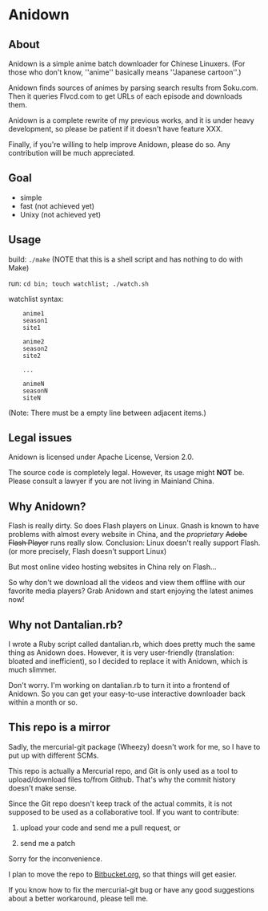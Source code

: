 Anidown
=======

About
-----
Anidown is a simple anime batch downloader for Chinese Linuxers. (For those who don't know, ''anime'' basically means ''Japanese cartoon''.)

Anidown finds sources of animes by parsing search results from Soku.com. Then it queries Flvcd.com to get URLs of each episode and downloads them.

Anidown is a complete rewrite of my previous works, and it is under heavy development, so please be patient if it doesn't have feature XXX.

Finally, if you're willing to help improve Anidown, please do so. Any contribution will be much appreciated.

Goal
----
* simple
* fast (not achieved yet)
* Unixy (not achieved yet)

Usage
-----
build: `./make` (NOTE that this is a shell script and has nothing to do with Make)

run:   `cd bin; touch watchlist; ./watch.sh`

watchlist syntax:

        anime1
        season1
        site1

        anime2
        season2
        site2

        ...

        animeN
        seasonN
        siteN

(Note: There must be a empty line between adjacent items.)

Legal issues
------------
Anidown is licensed under Apache License, Version 2.0.

The source code is completely legal. However, its usage might **NOT** be. Please consult a lawyer if you are not living in Mainland China.

Why Anidown?
------------
Flash is really dirty. So does Flash players on Linux. Gnash is known to have problems with almost every website in China, and the *proprietary* ~~Adobe Flash Player~~ runs really slow. Conclusion: Linux doesn't really support Flash. (or more precisely, Flash doesn't support Linux)

But most online video hosting websites in China rely on Flash...

So why don't we download all the videos and view them offline with our favorite media players? Grab Anidown and start enjoying the latest animes now!

Why not Dantalian.rb?
---------------------
I wrote a Ruby script called dantalian.rb, which does pretty much the same thing as Anidown does. However, it is very user-friendly (translation: bloated and inefficient), so I decided to replace it with Anidown, which is much slimmer.

Don't worry. I'm working on dantalian.rb to turn it into a frontend of Anidown. So you can get your easy-to-use interactive downloader back within a month or so.

This repo is a mirror
---------------------
Sadly, the mercurial-git package (Wheezy) doesn't work for me, so I have to put up with different SCMs.

This repo is actually a Mercurial repo, and Git is only used as a tool to upload/download files to/from Github. That's why the commit history doesn't make sense.

Since the Git repo doesn't keep track of the actual commits, it is not supposed to be used as a collaborative tool. If you want to contribute:

1. upload your code and send me a pull request, or

2. send me a patch

Sorry for the inconvenience.

I plan to move the repo to [Bitbucket.org](https://bitbucket.org/), so that things will get easier.

If you know how to fix the mercurial-git bug or have any good suggestions about a better workaround, please tell me.
